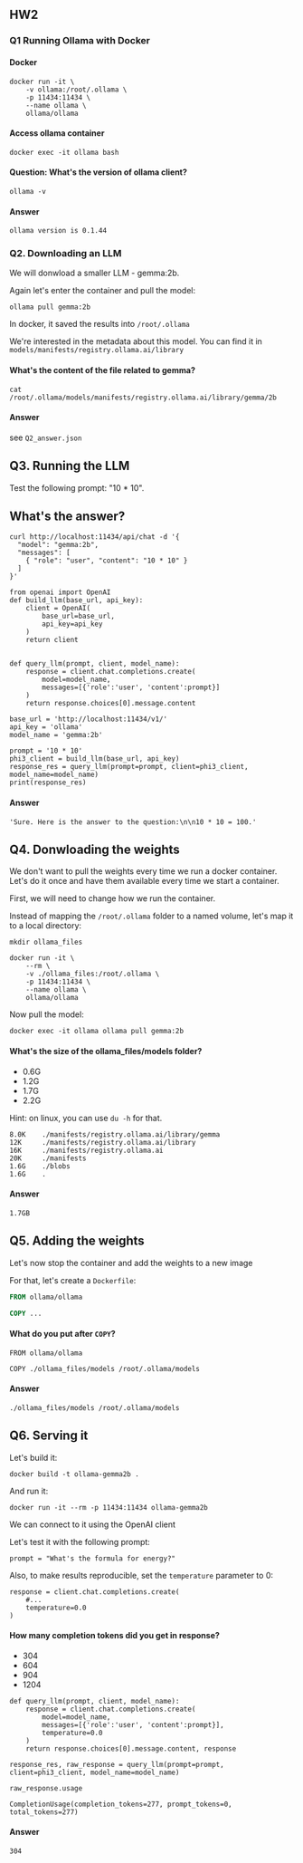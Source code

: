## HW2
### Q1 Running Ollama with Docker
#### Docker
```
docker run -it \
    -v ollama:/root/.ollama \
    -p 11434:11434 \
    --name ollama \
    ollama/ollama
```
#### Access ollama container
```
docker exec -it ollama bash
```
#### Question: What's the version of ollama client?
```
ollama -v
```
#### Answer
```
ollama version is 0.1.44
```

### Q2. Downloading an LLM
We will donwload a smaller LLM - gemma:2b.

Again let's enter the container and pull the model:

```
ollama pull gemma:2b
```
In docker, it saved the results into `/root/.ollama`

We're interested in the metadata about this model. You can find it in `models/manifests/registry.ollama.ai/library`

#### What's the content of the file related to gemma?
```
cat  /root/.ollama/models/manifests/registry.ollama.ai/library/gemma/2b
```
#### Answer
see `Q2_answer.json`

## Q3. Running the LLM
Test the following prompt: "10 * 10". 

## What's the answer?
```
curl http://localhost:11434/api/chat -d '{
  "model": "gemma:2b",
  "messages": [
    { "role": "user", "content": "10 * 10" }
  ]
}'
```
```
from openai import OpenAI
def build_llm(base_url, api_key):
    client = OpenAI(
        base_url=base_url,
        api_key=api_key
    )
    return client


def query_llm(prompt, client, model_name):
    response = client.chat.completions.create(
        model=model_name,
        messages=[{'role':'user', 'content':prompt}]
    )
    return response.choices[0].message.content

base_url = 'http://localhost:11434/v1/'
api_key = 'ollama'
model_name = 'gemma:2b'

prompt = '10 * 10'
phi3_client = build_llm(base_url, api_key)
response_res = query_llm(prompt=prompt, client=phi3_client, model_name=model_name)
print(response_res)
```
#### Answer
```
'Sure. Here is the answer to the question:\n\n10 * 10 = 100.'
```

## Q4. Donwloading the weights
We don't want to pull the weights every time we run a docker container. Let's do it once and have them available every time we start a container.

First, we will need to change how we run the container.

Instead of mapping the `/root/.ollama` folder to a named volume, let's map it to a local directory:

```
mkdir ollama_files

docker run -it \
    --rm \
    -v ./ollama_files:/root/.ollama \
    -p 11434:11434 \
    --name ollama \
    ollama/ollama
```
Now pull the model:

```
docker exec -it ollama ollama pull gemma:2b 
```
#### What's the size of the ollama_files/models folder?
- 0.6G
- 1.2G
- 1.7G
- 2.2G

Hint: on linux, you can use `du -h` for that.

```
8.0K    ./manifests/registry.ollama.ai/library/gemma
12K     ./manifests/registry.ollama.ai/library
16K     ./manifests/registry.ollama.ai
20K     ./manifests
1.6G    ./blobs
1.6G    .
```
#### Answer
```
1.7GB
```
## Q5. Adding the weights
Let's now stop the container and add the weights to a new image

For that, let's create a `Dockerfile`:
```dockerfile
FROM ollama/ollama

COPY ...
```
#### What do you put after `COPY`?
```
FROM ollama/ollama

COPY ./ollama_files/models /root/.ollama/models 
``` 
#### Answer
```
./ollama_files/models /root/.ollama/models 
```

## Q6. Serving it
Let's build it:

```
docker build -t ollama-gemma2b .
```
And run it:

```
docker run -it --rm -p 11434:11434 ollama-gemma2b
```
We can connect to it using the OpenAI client

Let's test it with the following prompt:
```
prompt = "What's the formula for energy?"
```
Also, to make results reproducible, set the `temperature` parameter to 0:
```
response = client.chat.completions.create(
    #...
    temperature=0.0
)
```
#### How many completion tokens did you get in response?
- 304
- 604
- 904
- 1204

```
def query_llm(prompt, client, model_name):
    response = client.chat.completions.create(
        model=model_name,
        messages=[{'role':'user', 'content':prompt}],
        temperature=0.0
    )
    return response.choices[0].message.content, response

response_res, raw_response = query_llm(prompt=prompt, client=phi3_client, model_name=model_name)

raw_response.usage
```
`CompletionUsage(completion_tokens=277, prompt_tokens=0, total_tokens=277)`

#### Answer
```304```







